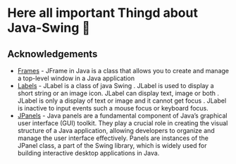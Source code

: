# Here all important Thingd about Java-Swing 🦺

## Acknowledgements

 - [Frames](https://github.com/MeyiGi/tech-playground/tree/main/java-swing/frame) - JFrame in Java is a class that allows you to crеatе and manage a top-lеvеl window in a Java application
 - [Labels](https://github.com/MeyiGi/tech-playground/tree/main/java-swing/label) - JLabel is a class of java Swing . JLabel is used to display a short string or an image icon. JLabel can display text, image or both . JLabel is only a display of text or image and it cannot get focus . JLabel is inactive to input events such a mouse focus or keyboard focus.
 - [JPanels](https://github.com/MeyiGi/tech-playground/tree/main/java-swing/panels) - Java panels are a fundamental component of Java’s graphical user interface (GUI) toolkit. They play a crucial role in creating the visual structure of a Java application, allowing developers to organize and manage the user interface effectively. Panels are instances of the JPanel class, a part of the Swing library, which is widely used for building interactive desktop applications in Java.
